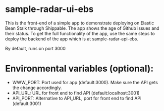 # sample-radar-ui-ebs

This is the front-end of a simple app to demonstrate deploying on Elastic Bean Stalk through Shippable. The app shows the age of Github issues and their status. To get the full functionality of the app, use the same steps to deploy the backend of the app which is at sample-radar-api-ebs. 

By default, runs on port 3000

# Environmental variables (optional):
- WWW_PORT: Port used for app (default:3000). Make sure the API gets the change accordingly.
- API_URL: URL for front end to find API (default:localhost:3001)
- API_PORT: Alternative to API_URL, port for front end to find API (default:3001)

